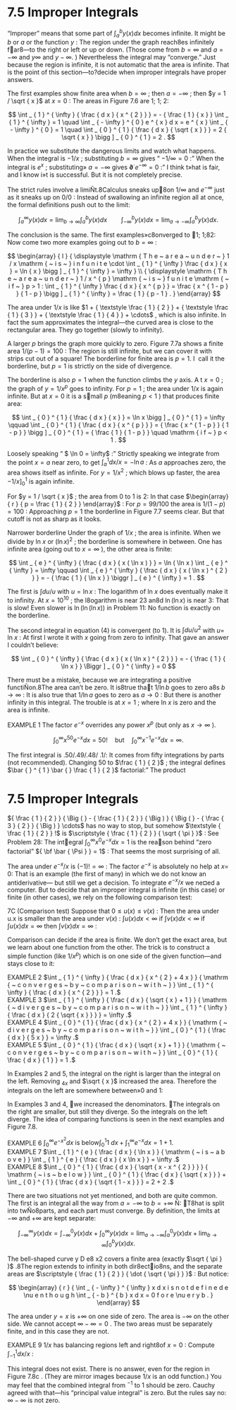 # 7.5 Improper Integrals

“Improper” means that some part of $\textstyle \int _ { a } ^ { b } y ( x ) d x$ becomes infinite. It might be $b$ or $a$ or the function $y$ : The region under the graph reach8es infinitely far8—to the right or left or up or down. (Those come from $b = \infty$ and $a = - \infty$ and $y  \infty$ and $y  - \infty .$ ) Nevertheless the integral may “converge.” Just because the region is infinite, it is not automatic that the area is infinite. That is the point of this section—to?decide when improper integrals have proper answers.

The first examples show finite area when $b = \infty$ ; then $a = - \infty$ ; then $y = 1 / \sqrt { x }$ at $x = 0$ : The areas in Figure 7.6 are 1; 1; 2:

$$
\int _ { 1 } ^ { \infty } { \frac { d x } { x ^ { 2 } } } = - { \frac { 1 } { x } } \int _ { 1 } ^ { \infty } = 1 \quad \int _ { - \infty } ^ { 0 } e ^ { x } d x = e ^ { x } \int _ { - \infty } ^ { 0 } = 1 \quad \int _ { 0 } ^ { 1 } { \frac { d x } { \sqrt { x } } } = 2 { \sqrt { x } } \bigg ] _ { 0 } ^ { 1 } = 2 .
$$

In practice we substitute the dangerous limits and watch what happens. When the integral is $- 1 / x$ ; substituting $b = \infty$ gives “ $- 1 / \infty = 0$ :” When the integral is $e ^ { x }$ ; substituting» $a = - \infty$ gives $\mathbf { \partial } ^ { \cdot } e ^ { - \infty } = 0$ :” I think t»hat is fair, and I know i»t is successful. But it is not completely precise.

The strict rules involve a limiÑt.8Calculus sneaks up8on $1 / \infty$ and $e ^ { - \infty }$ just as it sneaks up on $0 / 0$ : Instead of swallowing an infinite region all at once, the formal definitions push out to the limit:

$$
\int _ { a } ^ { \infty } y ( x ) d x = \operatorname* { l i m } _ { b \to \infty } \int _ { a } ^ { b } y ( x ) d x \qquad \int _ { - \infty } ^ { b } y ( x ) d x = \operatorname* { l i m } _ { a \to - \infty } \int _ { a } ^ { b } y ( x ) d x .
$$

The conclusion is the same. The first examples»c8onverged to 1; 1;82: Now come two more examples going out to $b = \infty$ :

$$
\begin{array} { l } { \displaystyle \mathrm { T h e ~ a r e a ~ u n d e r ~ } 1 / x \mathrm { ~ i s ~ } i n f u n i t e \cdot \int _ { 1 } ^ { \infty } \frac { d x } { x } = \ln { x } \bigg ] _ { 1 } ^ { \infty } = \infty } \\ { \displaystyle \mathrm { T h e ~ a r e a ~ u n d e r ~ } 1 / x ^ { p } \mathrm { ~ i s ~ } f u n i t e \mathrm { ~ i f ~ } p > 1 : \int _ { 1 } ^ { \infty } \frac { d x } { x ^ { p } } = \frac { x ^ { 1 - p } } { 1 - p } \bigg ] _ { 1 } ^ { \infty } = \frac { 1 } { p - 1 } . } \end{array}
$$

The area under $1 / x$ is like $1 + { \textstyle \frac { 1 } { 2 } } + { \textstyle \frac { 1 } { 3 } } + { \textstyle \frac { 1 } { 4 } } + \cdots$ , which is also infinite. In fact the sum approximates the integral—the curved area is close to the rectangular area. They go together (slowly to infinity).

A larger $p$ brings the graph more quickly to zero. Figure $7 . 7 \mathrm { a }$ shows a finite area $1 / ( p - 1 ) = 1 0 0$ : The region is still infinite, but we can cover it with strips cut out of a square! The borderline for finite area is $p = 1 . \mathrm { ~ I ~ }$ call it the borderline, but $p = 1$ is strictly on the side of divergence.

The borderline is also $p = 1$ when the function climbs the $y$ axis. A t $x = 0$ ; the graph of $y = 1 / x ^ { p }$ goes to infinity. For $p = 1$ ; the area under $1 / x$ is again infinite. But at $x = 0$ it is a small $p$ (m8eaning $p < 1$ ) that produces finite area:

$$
\int _ { 0 } ^ { 1 } { \frac { d x } { x } } = \ln x \bigg ] _ { 0 } ^ { 1 } = \infty \qquad \int _ { 0 } ^ { 1 } { \frac { d x } { x ^ { p } } } = { \frac { x ^ { 1 - p } } { 1 - p } } \bigg ] _ { 0 } ^ { 1 } = { \frac { 1 } { 1 - p } } \quad \mathrm { i f ~ } p < 1 .
$$

Loosely speaking “ $ \ln 0 = \infty$ :” Strictly speaking we integrate from the point $x = a$ near zero, to get $\textstyle \int _ { a } ^ { 1 } d x / x = - \ln a$ : As $a$ approaches zero, the area shows itself as infinite. For $y = 1 / x ^ { 2 }$ ; which blows up faster, the area $- 1 / x ] _ { 0 } ^ { 1 }$ is again infinite.

For $y = 1 / \sqrt { x }$ ; the area from 0 to 1 is 2: In that case $\begin{array} { r } { p = \frac { 1 } { 2 } } \end{array}$ : For $p = 9 9 / 1 0 0$ the area is $1 / ( 1 - p ) = 1 0 0$ : Approaching $p = 1$ the borderline in Figure 7.7 seems clear. But that cutoff is not as sharp as it looks.

Narrower borderline Under the graph of $1 / x$ ; the area is infinite. When we divide by ln $x$ or $( \ln x ) ^ { 2 }$ ; the borderline is somewhere in between. One has infinite area (going out to $x = \infty$ ), the other area is finite:

$$
\int _ { e } ^ { \infty } { \frac { d x } { x ( \ln x ) } } = \ln ( \ln x ) \int _ { e } ^ { \infty } = \infty \qquad \int _ { e } ^ { \infty } { \frac { d x } { x ( \ln x ) ^ { 2 } } } = - { \frac { 1 } { \ln x } } \biggr ] _ { e } ^ { \infty } = 1 .
$$

The first is $\int d u / u$ with $u = \ln x$ : The logarithm of ln $x$ does eventually make it to infinity. At $x = 1 0 ^ { 1 0 }$ ; the l8ogarithm is near 23 an8d $\ln ( \ln x )$ is near 3: That is slow! Even slower is $\ln ( \ln ( \ln x ) )$ in Problem 11: No function is exactly on the borderline.

The second integral in equation (4) is convergent (to 1). It is $\int d u / u ^ { 2 }$ with $u =$ ln $x$ : At first I wrote it with $x$ going from zero to infinity. That gave an answer I couldn’t believe:

$$
\int _ { 0 } ^ { \infty } { \frac { d x } { x ( \ln x ) ^ { 2 } } } = - { \frac { 1 } { \ln x } } \Biggr ] _ { 0 } ^ { \infty } = 0
$$

There must be a mistake, because we are integrating a positive functiÑon.8The area can’t be zero. It is8true that $1 / \ln b$ goes to zero a8s $b \to \infty$ : It is also true that $1 / \ln a$ goes to zero as $a \to 0$ : But there is another infinity in this integral. The trouble is at $x = 1$ ; where ln $x$ is zero and the area is infinite.

EXAMPLE 1 The factor $e ^ { - x }$ overrides any power $x ^ { p }$ (but only as $x \to \infty$ ).

$$
\textstyle \int _ { 0 } ^ { \infty } x ^ { 5 0 } e ^ { - x } d x = 5 0 ! \quad { \mathrm { b u t } } \quad \int _ { 0 } ^ { \infty } x ^ { - 1 } e ^ { - x } d x = \infty .
$$

The first integral is .50/.49/.48/ .1/: It comes from fifty integrations by parts (not recommended). Changing 50 to $\frac { 1 } { 2 }$ ; the integral defines $\bar { } ^ { 1 } \bar { } \frac { 1 } { 2 }$ factorial:” The product

# 7.5 Improper Integrals

${ \frac { 1 } { 2 } } { \Big ( } - { \frac { 1 } { 2 } } { \Big ) } { \Big ( } - { \frac { 3 } { 2 } } { \Big ) } \cdots$ has no way to stop, but somehow $\textstyle { \frac { 1 } { 2 } } !$ is $\scriptstyle { \frac { 1 } { 2 } } { \sqrt { \pi } }$ : See Problem 28: Th e inte gral $\textstyle \int _ { 0 } ^ { \infty } x ^ { 0 } e ^ { - x } d x = 1$ is the reason behind “zero factorial” ${ \bf \bar { \Psi } } = 1$ : That seems the most surprising of all.

The area under $e ^ { - x } / x$ is $( - 1 ) ! = \infty$ : The factor $e ^ { - x }$ is absolutely no help at $x =$ 0: That is an example (the first of many) in which we do not know an antiderivative— but still we get a decision. To integrate $e ^ { - x } / x$ we ne¤ed a computer. But to decide that an improper integral is infinite (in this case) or finite (in other cases), we rely on the following comparison test:

7C (Comparison test) Suppose that $0 \leqslant u ( x ) \leqslant v ( x )$ : Then the area under u.x is smaller than the area under $v ( x )$ : $\int u ( x ) d x < \infty$ if $\int v ( x ) d x < \infty$ if $\int u ( x ) d x = \infty$ then $\int v ( x ) d x = \infty$ :

Comparison can decide if the area is finite. We don’t get the exact area, but we learn about one function from the other. The trick is to construct a simple function (like $1 / x ^ { p } )$ which is on one side of the given function—and stays close to it:

EXAMPLE 2 $\int _ { 1 } ^ { \infty } { \frac { d x } { x ^ { 2 } + 4 x } } { \mathrm { ~ c o n v e r g e s ~ b y ~ c o m p a r i s o n ~ w i t h ~ } } \int _ { 1 } ^ { \infty } { \frac { d x } { x ^ { 2 } } } = 1 .$   
EXAMPLE 3 $\int _ { 1 } ^ { \infty } { \frac { d x } { \sqrt { x } + 1 } } { \mathrm { ~ d i v e r g e s ~ b y ~ c o m p a r i s o n ~ w i t h ~ } } \int _ { 1 } ^ { \infty } { \frac { d x } { 2 { \sqrt { x } } } } = \infty .$   
EXAMPLE 4 $\int _ { 0 } ^ { 1 } { \frac { d x } { x ^ { 2 } + 4 x } } { \mathrm { ~ d i v e r g e s ~ b y ~ c o m p a r i s o n ~ w i t h ~ } } \int _ { 0 } ^ { 1 } { \frac { d x } { 5 x } } = \infty .$   
EXAMPLE 5 $\int _ { 0 } ^ { 1 } { \frac { d x } { \sqrt { x } + 1 } } { \mathrm { ~ c o n v e r g e s ~ b y ~ c o m p a r i s o n ~ w i t h ~ } } \int _ { 0 } ^ { 1 } { \frac { d x } { 1 } } = 1 .$

In Examples 2 and 5, the integral on the right is larger than the integral on the left. Removing $_ { 4 x }$ and $\sqrt { x }$ increased the area. Therefore the integrals on the left are somewhere between»0 and 1:

In Examples 3 and 4, we increased the denominators. The integrals on the right are smaller, but still they diverge. So the integrals on the left diverge. The idea of comparing functions is seen in the next examples and Figure 7.8.

EXAMPLE 6 $\int _ { 0 } ^ { \infty } e ^ { - x ^ { 2 } } d x \ \mathrm { i s \ b e l o w } \int _ { 0 } ^ { 1 } 1 \ d x + \int _ { 1 } ^ { \infty } e ^ { - x } d x = 1 + 1 .$   
EXAMPLE 7 $\int _ { 1 } ^ { e } { \frac { d x } { \ln x } } { \mathrm { ~ i s ~ a b o v e } } \int _ { 1 } ^ { e } { \frac { d x } { x \ln x } } = \infty .$   
EXAMPLE 8 $\int _ { 0 } ^ { 1 } { \frac { d x } { \sqrt { x - x ^ { 2 } } } } { \mathrm { ~ i s ~ b e l o w } } \int _ { 0 } ^ { 1 } { \frac { d x } { \sqrt { x } } } + \int _ { 0 } ^ { 1 } { \frac { d x } { \sqrt { 1 - x } } } = 2 + 2 .$

There are two situations not yet mentioned, and both are quite common. The first is an integral all the way from $a = - \infty$ to $b = + \infty$ Ñ: T8hat is split into twÑo8parts, and each part must converge. By definition, the limits at $- \infty$ and $+ \infty$ are kept separate:

$$
\int _ { - \infty } ^ { \infty } y ( x ) d x = \int _ { - \infty } ^ { 0 } y ( x ) d x + \int _ { 0 } ^ { \infty } y ( x ) d x = \operatorname* { l i m } _ { a \to - \infty } \int _ { a } ^ { 0 } y ( x ) d x + \operatorname* { l i m } _ { b \to \infty } \int _ { 0 } ^ { b } y ( x ) d x .
$$

The bell-shaped curve y D e8 x2 covers a finite area (exactly $\sqrt { \pi } )$ .8The region extends to infinity in both dir8ectio8ns, and the separate areas are $\scriptstyle { \frac { 1 } { 2 } } { \dot { \sqrt { \pi } } }$ : But notice:

$$
\begin{array} { r } { \int _ { - \infty } ^ { \infty } x d x i s n o t d e f i n e d e \nu e n t h o u g h \int _ { - b } ^ { b } x d x = 0 f o r e \nu e r y b . } \end{array}
$$

The area under $y = x$ is $+ \infty$ on one side of zero. The area is $- \infty$ on the other side. We cannot accept $\infty - \infty = 0$ . The two areas must be separately finite, and in this case they are not.

EXAMPLE 9 $1 / x$ has balancing regions left and right8of $x = 0$ : Compute $\int _ { - 1 } ^ { 1 } d x / x$ :

This integral does not exist. There is no answer, even for the region in Figure $7 . 8 \mathrm { c }$ . (They are mirror images because $1 / x$ is an odd function.) You may feel that the combined integral from $^ { - 1 }$ to 1 should be zero. Cauchy agreed with that—his “principal value integral” is zero. But the rules say no: $\infty - \infty$ is not zero.